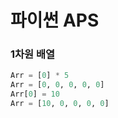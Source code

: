 # 파이썬 APS

### 1차원 배열

```python
Arr = [0] * 5
Arr = [0, 0, 0, 0, 0]
Arr[0] = 10
Arr = [10, 0, 0, 0, 0]
```



